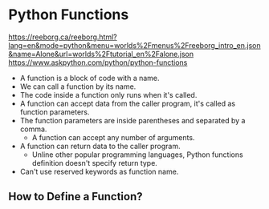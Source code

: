 # Python Functions
https://reeborg.ca/reeborg.html?lang=en&mode=python&menu=worlds%2Fmenus%2Freeborg_intro_en.json&name=Alone&url=worlds%2Ftutorial_en%2Falone.json
https://www.askpython.com/python/python-functions

- A function is a block of code with a name.
- We can call a function by its name. 
- The code inside a function only runs when it's called.
- A function can accept data from the caller program, it's called as function parameters.
- The function parameters are inside parentheses and separated by a comma.
  - A function can accept any number of arguments.
- A function can return data to the caller program.
  - Unline other popular programming languages, Python functions definition doesn't specify return type.
- Can't use reserved keywords as function name.



## How to Define a Function?
